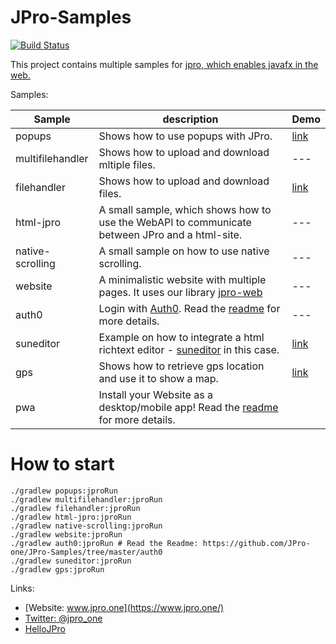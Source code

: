 # JPro-Samples

[![Build Status](https://travis-ci.com/JPro-one/JPro-Samples.svg?branch=master)](https://travis-ci.com/JPro-one/JPro-Samples)

This project contains multiple samples for [jpro, which enables javafx in the web.](https://www.jpro.one/)



Samples:


  Sample | description                                                                                                                                 | Demo
  -------|---------------------------------------------------------------------------------------------------------------------------------------------|-------
  popups | Shows how to use popups with JPro.                                                                                                          | [link](https://www.jfx-ensemble.com/sample/jpro-samples/PopupsApp)
  multifilehandler | Shows how to upload and download mltiple files.                                                                                             |  ---
  filehandler | Shows how to upload and download files.                                                                                                     |  [link](https://www.jfx-ensemble.com/sample/jpro-samples/FileHandlerApp)
  html-jpro | A small sample, which shows how to use the WebAPI to communicate between JPro and a html-site.                                              | ---
  native-scrolling | A small sample on how to use native scrolling.                                                                                              | ---
  website | A minimalistic website with multiple pages. It uses our library [jpro-web](https://github.com/Sandec/jpro-web)                              | ---
  auth0 | Login with [Auth0](https://auth0.com/). Read the [readme](https://github.com/JPro-one/JPro-Samples/tree/master/auth0) for more details.     | ---
  suneditor | Example on how to integrate a html richtext editor - [suneditor]() in this case.                                                            | [link](https://www.jfx-ensemble.com/sample/jpro-samples/JPro_Suneditor)
  gps | Shows how to retrieve gps location and use it to show a map.                                                                                | [link](https://www.jfx-ensemble.co/sample/jpro-samples/JPro_GeoLocation)
  pwa | Install your Website as a desktop/mobile app! Read the [readme](https://github.com/JPro-one/JPro-Samples/tree/master/pwa) for more details. 



# How to start #


```
./gradlew popups:jproRun
./gradlew multifilehandler:jproRun
./gradlew filehandler:jproRun
./gradlew html-jpro:jproRun
./gradlew native-scrolling:jproRun
./gradlew website:jproRun
./gradlew auth0:jproRun # Read the Readme: https://github.com/JPro-one/JPro-Samples/tree/master/auth0
./gradlew suneditor:jproRun
./gradlew gps:jproRun
```



Links:
 * [Website: www.jpro.one](https://www.jpro.one/) 
 * [Twitter: @jpro_one](https://twitter.com/jpro_one)
 * [HelloJPro](https://github.com/jpro-one/HelloJPro)

